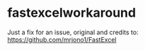 # fastexcelworkaround
Just a fix for an issue, original and credits to: https://github.com/mrjono1/FastExcel
